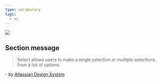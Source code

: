 ```yaml
---
type: vocabulary
tags:
  - ui
---
```

![](https://atlassian.design/static/1b61775c9db80729195f29e148e6288c/select.svg)

## Section message
> Select allows users to make a single selection or multiple selections from a list of options.

\- by [Atlassian Design System](https://atlassian.design/components)